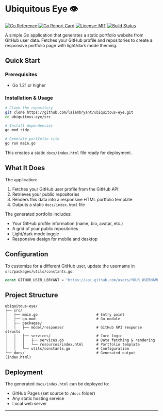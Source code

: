 # Ubiquitous Eye 👁️

[![Go Reference](https://pkg.go.dev/badge/github.com/laiambryant/ubiquitous-eye.svg)](https://pkg.go.dev/github.com/laiambryant/ubiquitous-eye)
[![Go Report Card](https://goreportcard.com/badge/github.com/laiambryant/ubiquitous-eye)](https://goreportcard.com/report/github.com/laiambryant/ubiquitous-eye)
[![License: MIT](https://img.shields.io/badge/License-MIT-yellow.svg)](https://opensource.org/licenses/MIT)
[![Build Status](https://github.com/laiambryant/ubiquitous-eye/workflows/CI/badge.svg)](https://github.com/laiambryant/ubiquitous-eye/actions)

A simple Go application that generates a static portfolio website from GitHub user data. Fetches your GitHub profile and repositories to create a responsive portfolio page with light/dark mode theming.

## Quick Start

### Prerequisites

- Go 1.21 or higher

### Installation & Usage

```bash
# Clone the repository
git clone https://github.com/laiambryant/ubiquitous-eye.git
cd ubiquitous-eye/src

# Install dependencies
go mod tidy

# Generate portfolio site
go run main.go
```

This creates a static `docs/index.html` file ready for deployment.

## What It Does

The application:

1. Fetches your GitHub user profile from the GitHub API
2. Retrieves your public repositories
3. Renders this data into a responsive HTML portfolio template
4. Outputs a static `docs/index.html` file

The generated portfolio includes:

- Your GitHub profile information (name, bio, avatar, etc.)
- A grid of your public repositories
- Light/dark mode toggle
- Responsive design for mobile and desktop

## Configuration

To customize for a different GitHub user, update the username in `src/packages/utils/constants.go`:

```go
const GITHUB_USER_LBRYANT = "https://api.github.com/users/YOUR_USERNAME"
```

## Project Structure

```text
ubiquitous-eye/
├── src/
│   ├── main.go                           # Entry point
│   ├── go.mod                            # Go module
│   ├── packages/
│   │   ├── model/response/               # GitHub API response structs
│   │   ├── services/                     # Core logic
│   │   │   ├── services.go               # Data fetching & rendering
│   │   │   └── resources/index.html      # Portfolio template
│   │   └── utils/constants.go            # Configuration
└── docs/                                 # Generated output (index.html)
```

## Deployment

The generated `docs/index.html` can be deployed to:

- GitHub Pages (set source to `/docs` folder)
- Any static hosting service
- Local web server

---
